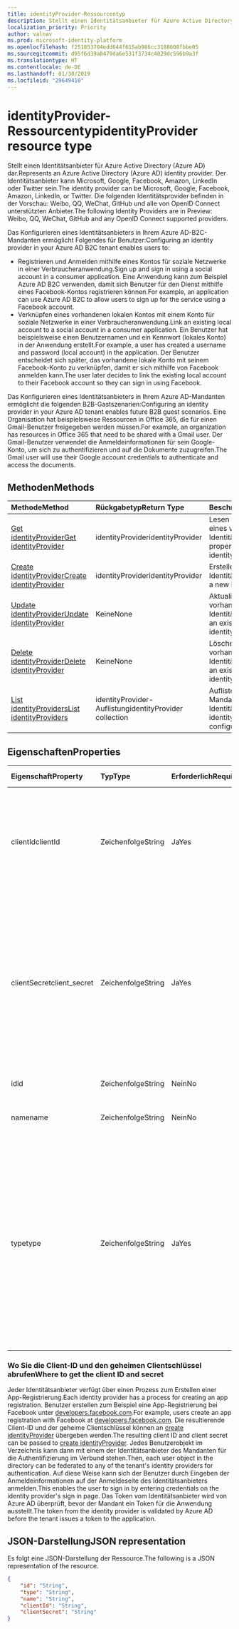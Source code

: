 ```yaml
---
title: identityProvider-Ressourcentyp
description: Stellt einen Identitätsanbieter für Azure Active Directory (Azure AD) dar.
localization_priority: Priority
author: valnav
ms.prod: microsoft-identity-platform
ms.openlocfilehash: f251853704edd644f615ab986cc3188608fbbe05
ms.sourcegitcommit: d95f6d39a0479da6e531f3734c4029dc596b9a3f
ms.translationtype: HT
ms.contentlocale: de-DE
ms.lasthandoff: 01/30/2019
ms.locfileid: "29649410"
---
```

# <a name="identityprovider-resource-type"></a><span data-ttu-id="9d6d6-103">identityProvider-Ressourcentyp</span><span class="sxs-lookup"><span data-stu-id="9d6d6-103">identityProvider resource type</span></span>

<span data-ttu-id="9d6d6-104">Stellt einen Identitätsanbieter für Azure Active Directory (Azure AD) dar.</span><span class="sxs-lookup"><span data-stu-id="9d6d6-104">Represents an Azure Active Directory (Azure AD) identity provider.</span></span> <span data-ttu-id="9d6d6-105">Der Identitätsanbieter kann Microsoft, Google, Facebook, Amazon, LinkedIn oder Twitter sein.</span><span class="sxs-lookup"><span data-stu-id="9d6d6-105">The identity provider can be Microsoft, Google, Facebook, Amazon,  LinkedIn, or Twitter.</span></span> <span data-ttu-id="9d6d6-106">Die folgenden Identitätsprovider befinden in der Vorschau: Weibo, QQ, WeChat, GitHub und alle von OpenID Connect unterstützten Anbieter.</span><span class="sxs-lookup"><span data-stu-id="9d6d6-106">The following Identity Providers are in Preview: Weibo, QQ, WeChat, GitHub and any OpenID Connect supported providers.</span></span> 

<span data-ttu-id="9d6d6-107">Das Konfigurieren eines Identitätsanbieters in Ihrem Azure AD-B2C-Mandanten ermöglicht Folgendes für Benutzer:</span><span class="sxs-lookup"><span data-stu-id="9d6d6-107">Configuring an identity provider in your Azure AD B2C tenant enables users to:</span></span>

* <span data-ttu-id="9d6d6-108">Registrieren und Anmelden mithilfe eines Kontos für soziale Netzwerke in einer Verbraucheranwendung.</span><span class="sxs-lookup"><span data-stu-id="9d6d6-108">Sign up and sign in using a social account in a consumer application.</span></span> <span data-ttu-id="9d6d6-109">Eine Anwendung kann zum Beispiel Azure AD B2C verwenden, damit sich Benutzer für den Dienst mithilfe eines Facebook-Kontos registrieren können.</span><span class="sxs-lookup"><span data-stu-id="9d6d6-109">For example, an application can use Azure AD B2C to allow users to sign up for the service using a Facebook account.</span></span>
* <span data-ttu-id="9d6d6-110">Verknüpfen eines vorhandenen lokalen Kontos mit einem Konto für soziale Netzwerke in einer Verbraucheranwendung.</span><span class="sxs-lookup"><span data-stu-id="9d6d6-110">Link an existing local account to a social account in a consumer application.</span></span> <span data-ttu-id="9d6d6-111">Ein Benutzer hat beispielsweise einen Benutzernamen und ein Kennwort (lokales Konto) in der Anwendung erstellt.</span><span class="sxs-lookup"><span data-stu-id="9d6d6-111">For example, a user has created a username and password (local account) in the application.</span></span> <span data-ttu-id="9d6d6-112">Der Benutzer entscheidet sich später, das vorhandene lokale Konto mit seinem Facebook-Konto zu verknüpfen, damit er sich mithilfe von Facebook anmelden kann.</span><span class="sxs-lookup"><span data-stu-id="9d6d6-112">The user later decides to link the existing local account to their Facebook account so they can sign in using Facebook.</span></span>

<span data-ttu-id="9d6d6-113">Das Konfigurieren eines Identitätsanbieters in Ihrem Azure AD-Mandanten ermöglicht die folgenden B2B-Gastszenarien:</span><span class="sxs-lookup"><span data-stu-id="9d6d6-113">Configuring an identity provider in your Azure AD tenant enables future B2B guest scenarios.</span></span> <span data-ttu-id="9d6d6-114">Eine Organisation hat beispielsweise Ressourcen in Office 365, die für einen Gmail-Benutzer freigegeben werden müssen.</span><span class="sxs-lookup"><span data-stu-id="9d6d6-114">For example, an organization has resources in Office 365 that need to be shared with a Gmail user.</span></span> <span data-ttu-id="9d6d6-115">Der Gmail-Benutzer verwendet die Anmeldeinformationen für sein Google-Konto, um sich zu authentifizieren und auf die Dokumente zuzugreifen.</span><span class="sxs-lookup"><span data-stu-id="9d6d6-115">The Gmail user will use their Google account credentials to authenticate and access the documents.</span></span>

## <a name="methods"></a><span data-ttu-id="9d6d6-116">Methoden</span><span class="sxs-lookup"><span data-stu-id="9d6d6-116">Methods</span></span>

| <span data-ttu-id="9d6d6-117">Methode</span><span class="sxs-lookup"><span data-stu-id="9d6d6-117">Method</span></span>       | <span data-ttu-id="9d6d6-118">Rückgabetyp</span><span class="sxs-lookup"><span data-stu-id="9d6d6-118">Return Type</span></span>  |<span data-ttu-id="9d6d6-119">Beschreibung</span><span class="sxs-lookup"><span data-stu-id="9d6d6-119">Description</span></span>|
|:---------------|:--------|:----------|
|[<span data-ttu-id="9d6d6-120">Get identityProvider</span><span class="sxs-lookup"><span data-stu-id="9d6d6-120">Get identityProvider</span></span>](../api/identityprovider-get.md) |<span data-ttu-id="9d6d6-121">identityProvider</span><span class="sxs-lookup"><span data-stu-id="9d6d6-121">identityProvider</span></span>|<span data-ttu-id="9d6d6-122">Lesen der Eigenschaften eines vorhandenen Identitätsanbieters.</span><span class="sxs-lookup"><span data-stu-id="9d6d6-122">Read properties of an existing identityProvider.</span></span>|
|[<span data-ttu-id="9d6d6-123">Create identityProvider</span><span class="sxs-lookup"><span data-stu-id="9d6d6-123">Create identityProvider</span></span>](../api/identityprovider-post-identityproviders.md)|<span data-ttu-id="9d6d6-124">identityProvider</span><span class="sxs-lookup"><span data-stu-id="9d6d6-124">identityProvider</span></span>|<span data-ttu-id="9d6d6-125">Erstellen eines neuen Identitätsanbieters.</span><span class="sxs-lookup"><span data-stu-id="9d6d6-125">Create a new branch.</span></span>|
|[<span data-ttu-id="9d6d6-126">Update identityProvider</span><span class="sxs-lookup"><span data-stu-id="9d6d6-126">Update identityProvider</span></span>](../api/identityprovider-update.md)|<span data-ttu-id="9d6d6-127">Keine</span><span class="sxs-lookup"><span data-stu-id="9d6d6-127">None</span></span>|<span data-ttu-id="9d6d6-128">Aktualisieren eines vorhandenen Identitätsanbieters.</span><span class="sxs-lookup"><span data-stu-id="9d6d6-128">Update an existing identityProvider.</span></span>|
|[<span data-ttu-id="9d6d6-129">Delete identityProvider</span><span class="sxs-lookup"><span data-stu-id="9d6d6-129">Delete identityProvider</span></span>](../api/identityprovider-delete.md)|<span data-ttu-id="9d6d6-130">Keine</span><span class="sxs-lookup"><span data-stu-id="9d6d6-130">None</span></span>|<span data-ttu-id="9d6d6-131">Löschen eines vorhandenen Identitätsanbieters.</span><span class="sxs-lookup"><span data-stu-id="9d6d6-131">Delete an existing identityProvider.</span></span>|
|[<span data-ttu-id="9d6d6-132">List identityProviders</span><span class="sxs-lookup"><span data-stu-id="9d6d6-132">List identityProviders</span></span>](../api/identityprovider-list.md)|<span data-ttu-id="9d6d6-133">identityProvider-Auflistung</span><span class="sxs-lookup"><span data-stu-id="9d6d6-133">identityProvider collection</span></span>|<span data-ttu-id="9d6d6-134">Auflisten aller in einem Mandanten konfigurierten Identitätsanbieter.</span><span class="sxs-lookup"><span data-stu-id="9d6d6-134">List all identityProviders configured in a tenant.</span></span>|

## <a name="properties"></a><span data-ttu-id="9d6d6-135">Eigenschaften</span><span class="sxs-lookup"><span data-stu-id="9d6d6-135">Properties</span></span>

|<span data-ttu-id="9d6d6-136">Eigenschaft</span><span class="sxs-lookup"><span data-stu-id="9d6d6-136">Property</span></span>|<span data-ttu-id="9d6d6-137">Typ</span><span class="sxs-lookup"><span data-stu-id="9d6d6-137">Type</span></span>|<span data-ttu-id="9d6d6-138">Erforderlich</span><span class="sxs-lookup"><span data-stu-id="9d6d6-138">Required</span></span>|<span data-ttu-id="9d6d6-139">Nullwerte zulassend.</span><span class="sxs-lookup"><span data-stu-id="9d6d6-139">Nullable</span></span>|<span data-ttu-id="9d6d6-140">Beschreibung</span><span class="sxs-lookup"><span data-stu-id="9d6d6-140">Description</span></span>|
|:---------------|:--------|:--------|:--------|:----------|
|<span data-ttu-id="9d6d6-141">clientId</span><span class="sxs-lookup"><span data-stu-id="9d6d6-141">clientId</span></span>|<span data-ttu-id="9d6d6-142">Zeichenfolge</span><span class="sxs-lookup"><span data-stu-id="9d6d6-142">String</span></span>|<span data-ttu-id="9d6d6-143">Ja</span><span class="sxs-lookup"><span data-stu-id="9d6d6-143">Yes</span></span>|<span data-ttu-id="9d6d6-144">Nein</span><span class="sxs-lookup"><span data-stu-id="9d6d6-144">No</span></span>|<span data-ttu-id="9d6d6-145">Die Client-ID für die Anwendung.</span><span class="sxs-lookup"><span data-stu-id="9d6d6-145">The client ID created for your application.</span></span> <span data-ttu-id="9d6d6-146">Dies ist die Client-ID, die Sie beim Registrieren der Anwendung beim Identitätsanbieter erhalten.</span><span class="sxs-lookup"><span data-stu-id="9d6d6-146">This is the client ID obtained when registering the application with the identity provider.</span></span>|
|<span data-ttu-id="9d6d6-147">clientSecret</span><span class="sxs-lookup"><span data-stu-id="9d6d6-147">client_secret</span></span>|<span data-ttu-id="9d6d6-148">Zeichenfolge</span><span class="sxs-lookup"><span data-stu-id="9d6d6-148">String</span></span>|<span data-ttu-id="9d6d6-149">Ja</span><span class="sxs-lookup"><span data-stu-id="9d6d6-149">Yes</span></span>|<span data-ttu-id="9d6d6-150">Nein</span><span class="sxs-lookup"><span data-stu-id="9d6d6-150">No</span></span>|<span data-ttu-id="9d6d6-151">Der geheime Clientschlüssel für die Anwendung.</span><span class="sxs-lookup"><span data-stu-id="9d6d6-151">The client secret created for your application.</span></span> <span data-ttu-id="9d6d6-152">Dies ist der geheime Clientschlüssel, den Sie beim Registrieren der Anwendung beim Identitätsanbieter erhalten.</span><span class="sxs-lookup"><span data-stu-id="9d6d6-152">This is the client secret obtained when registering the application with the identity provider.</span></span> <span data-ttu-id="9d6d6-153">Dieser verfügt nur über Schreibzugriff.</span><span class="sxs-lookup"><span data-stu-id="9d6d6-153">This is write-only.</span></span> <span data-ttu-id="9d6d6-154">Ein Lesevorgang gibt „\*\*\*\*“ zurück.</span><span class="sxs-lookup"><span data-stu-id="9d6d6-154">A read operation will return "\*\*\*\*".</span></span>|
|<span data-ttu-id="9d6d6-155">id</span><span class="sxs-lookup"><span data-stu-id="9d6d6-155">id</span></span>|<span data-ttu-id="9d6d6-156">Zeichenfolge</span><span class="sxs-lookup"><span data-stu-id="9d6d6-156">String</span></span>|<span data-ttu-id="9d6d6-157">Nein</span><span class="sxs-lookup"><span data-stu-id="9d6d6-157">No</span></span>|<span data-ttu-id="9d6d6-158">Nein</span><span class="sxs-lookup"><span data-stu-id="9d6d6-158">No</span></span>|<span data-ttu-id="9d6d6-159">Die ID des Identitätsanbieters.</span><span class="sxs-lookup"><span data-stu-id="9d6d6-159">The ID of the provider.</span></span>|
|<span data-ttu-id="9d6d6-160">name</span><span class="sxs-lookup"><span data-stu-id="9d6d6-160">name</span></span>|<span data-ttu-id="9d6d6-161">Zeichenfolge</span><span class="sxs-lookup"><span data-stu-id="9d6d6-161">String</span></span>|<span data-ttu-id="9d6d6-162">Nein</span><span class="sxs-lookup"><span data-stu-id="9d6d6-162">No</span></span>|<span data-ttu-id="9d6d6-163">Nein</span><span class="sxs-lookup"><span data-stu-id="9d6d6-163">No</span></span>|<span data-ttu-id="9d6d6-164">Der Anzeigename des Identitätsanbieters.</span><span class="sxs-lookup"><span data-stu-id="9d6d6-164">The unique name of the identity provider.</span></span>|
|<span data-ttu-id="9d6d6-165">type</span><span class="sxs-lookup"><span data-stu-id="9d6d6-165">type</span></span>|<span data-ttu-id="9d6d6-166">Zeichenfolge</span><span class="sxs-lookup"><span data-stu-id="9d6d6-166">String</span></span>|<span data-ttu-id="9d6d6-167">Ja</span><span class="sxs-lookup"><span data-stu-id="9d6d6-167">Yes</span></span>|<span data-ttu-id="9d6d6-168">Nein</span><span class="sxs-lookup"><span data-stu-id="9d6d6-168">No</span></span>|<span data-ttu-id="9d6d6-169">Der Typ des Identitätsanbieters.</span><span class="sxs-lookup"><span data-stu-id="9d6d6-169">The identity provider type.</span></span> <span data-ttu-id="9d6d6-170">Der Typ muss einer der folgenden Werte für B2C-Szenarien sein:</span><span class="sxs-lookup"><span data-stu-id="9d6d6-170">It must be one of the following values for B2C scenarios:</span></span> <ul><li/><span data-ttu-id="9d6d6-171">Microsoft</span><span class="sxs-lookup"><span data-stu-id="9d6d6-171">Microsoft</span></span><li/><span data-ttu-id="9d6d6-172">Google</span><span class="sxs-lookup"><span data-stu-id="9d6d6-172">Google</span></span><li/><span data-ttu-id="9d6d6-173">Amazon</span><span class="sxs-lookup"><span data-stu-id="9d6d6-173">Amazon</span></span><li/><span data-ttu-id="9d6d6-174">LinkedIn</span><span class="sxs-lookup"><span data-stu-id="9d6d6-174">LinkedIn</span></span><li/><span data-ttu-id="9d6d6-175">Facebook</span><span class="sxs-lookup"><span data-stu-id="9d6d6-175">Facebook</span></span><li/><span data-ttu-id="9d6d6-176">GitHub</span><span class="sxs-lookup"><span data-stu-id="9d6d6-176">GitHub</span></span><li/><span data-ttu-id="9d6d6-177">Twitter</span><span class="sxs-lookup"><span data-stu-id="9d6d6-177">Twitter</span></span><li/><span data-ttu-id="9d6d6-178">Weibo</span><span class="sxs-lookup"><span data-stu-id="9d6d6-178">Weibo</span></span><li/><span data-ttu-id="9d6d6-179">QQ</span><span class="sxs-lookup"><span data-stu-id="9d6d6-179">QQ</span></span><li/><span data-ttu-id="9d6d6-180">WeChat</span><span class="sxs-lookup"><span data-stu-id="9d6d6-180">WeChat</span></span></ul><span data-ttu-id="9d6d6-181">Für B2B-Szenarien muss der Wert Google sein.</span><span class="sxs-lookup"><span data-stu-id="9d6d6-181">For B2B scenarios, the value must be Google.</span></span>|

### <a name="where-to-get-the-client-id-and-secret"></a><span data-ttu-id="9d6d6-182">Wo Sie die Client-ID und den geheimen Clientschlüssel abrufen</span><span class="sxs-lookup"><span data-stu-id="9d6d6-182">Where to get the client ID and secret</span></span>

<span data-ttu-id="9d6d6-183">Jeder Identitätsanbieter verfügt über einen Prozess zum Erstellen einer App-Registrierung.</span><span class="sxs-lookup"><span data-stu-id="9d6d6-183">Each identity provider has a process for creating an app registration.</span></span> <span data-ttu-id="9d6d6-184">Benutzer erstellen zum Beispiel eine App-Registrierung bei Facebook unter [developers.facebook.com](https://developers.facebook.com/).</span><span class="sxs-lookup"><span data-stu-id="9d6d6-184">For example, users create an app registration with Facebook at [developers.facebook.com](https://developers.facebook.com/).</span></span> <span data-ttu-id="9d6d6-185">Die resultierende Client-ID und der geheime Clientschlüssel können an [create identityProvider](../api/identityprovider-post-identityproviders.md) übergeben werden.</span><span class="sxs-lookup"><span data-stu-id="9d6d6-185">The resulting client ID and client secret can be passed to [create identityProvider](../api/identityprovider-post-identityproviders.md).</span></span> <span data-ttu-id="9d6d6-186">Jedes Benutzerobjekt im Verzeichnis kann dann mit einem der Identitätsanbieter des Mandanten für die Authentifizierung im Verbund stehen.</span><span class="sxs-lookup"><span data-stu-id="9d6d6-186">Then, each user object in the directory can be federated to any of the tenant's identity providers for authentication.</span></span> <span data-ttu-id="9d6d6-187">Auf diese Weise kann sich der Benutzer durch Eingeben der Anmeldeinformationen auf der Anmeldeseite des Identitätsanbieters anmelden.</span><span class="sxs-lookup"><span data-stu-id="9d6d6-187">This enables the user to sign in by entering credentials on the identity provider's sign in page.</span></span> <span data-ttu-id="9d6d6-188">Das Token vom Identitätsanbieter wird von Azure AD überprüft, bevor der Mandant ein Token für die Anwendung ausstellt.</span><span class="sxs-lookup"><span data-stu-id="9d6d6-188">The token from the identity provider is validated by Azure AD before the tenant issues a token to the application.</span></span>

## <a name="json-representation"></a><span data-ttu-id="9d6d6-189">JSON-Darstellung</span><span class="sxs-lookup"><span data-stu-id="9d6d6-189">JSON representation</span></span>

<span data-ttu-id="9d6d6-190">Es folgt eine JSON-Darstellung der Ressource.</span><span class="sxs-lookup"><span data-stu-id="9d6d6-190">The following is a JSON representation of the resource.</span></span>

<!-- {
  "blockType": "resource",
  "@odata.type": "microsoft.graph.IdentityProvider"
} -->

```json
{
    "id": "String",
    "type": "String",
    "name": "String",
    "clientId": "String",
    "clientSecret": "String"
}
```
